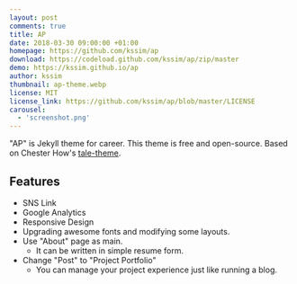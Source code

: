 ```yaml
---
layout: post
comments: true
title: AP 
date: 2018-03-30 09:00:00 +01:00
homepage: https://github.com/kssim/ap 
download: https://codeload.github.com/kssim/ap/zip/master
demo: https://kssim.github.io/ap
author: kssim 
thumbnail: ap-theme.webp
license: MIT
license_link: https://github.com/kssim/ap/blob/master/LICENSE
carousel:
  - 'screenshot.png'
---
```


"AP" is Jekyll theme for career. This theme is free and open-source. Based on Chester How's [tale-theme](https://github.com/chesterhow/tale).

## Features

* SNS Link
* Google Analytics
* Responsive Design
* Upgrading awesome fonts and modifying some layouts.
* Use "About" page as main.
  * It can be written in simple resume form.
* Change "Post" to "Project Portfolio"
  * You can manage your project experience just like running a blog.
